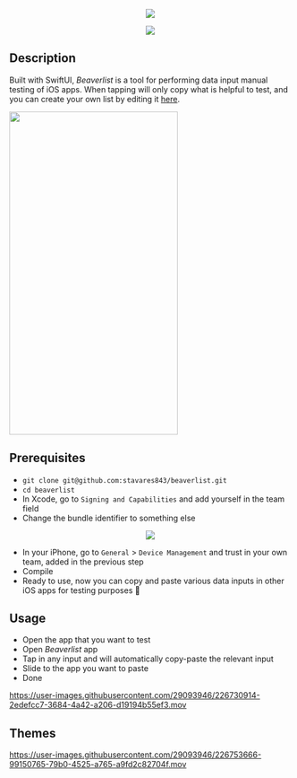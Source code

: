 <p align="center">
  <img src="https://user-images.githubusercontent.com/29093946/226750819-82d48dc1-7e4f-4477-9d75-0636ac16059b.gif"/>
</p>

<p align="center">
   <a href="/LICENSE"><img src="https://img.shields.io/badge/license-MIT-green.svg?style=flat" /></a>
</p>

## Description


Built with SwiftUI, *Beaverlist* is a tool for performing data input manual testing of iOS apps. When tapping will only copy what is helpful to test, and you can create your own list by editing it [here](https://github.com/stavares843/beaverlist/blob/main/beaverlist/user_inputs.txt).

<img src="https://user-images.githubusercontent.com/29093946/226688656-1f9b5fa4-7101-4eff-ae7c-e55db8a7f003.png" width="301" height="576">



## Prerequisites

- `git clone git@github.com:stavares843/beaverlist.git`
- `cd beaverlist`
- In Xcode, go to `Signing and Capabilities` and add yourself in the team field
- Change the bundle identifier to something else

<p align="center">
  <img src="https://user-images.githubusercontent.com/29093946/226729839-926b4665-2adf-47ea-884a-5c242c57e155.png"/>
</p>


- In your iPhone, go to `General` > `Device Management` and trust in your own team, added in the previous step
- Compile
- Ready to use, now you can copy and paste various data inputs in other iOS apps for testing purposes :hammer:

## Usage

- Open the app that you want to test
- Open *Beaverlist* app
- Tap in any input and will automatically copy-paste the relevant input
- Slide to the app you want to paste 
- Done

https://user-images.githubusercontent.com/29093946/226730914-2edefcc7-3684-4a42-a206-d19194b55ef3.mov

## Themes

https://user-images.githubusercontent.com/29093946/226753666-99150765-79b0-4525-a765-a9fd2c82704f.mov
